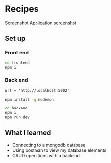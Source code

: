 # Recipes
Screenshot
[Application screenshot](frontend/assets/food-recipies-screenshot.png)

## Set up

### Front end

```bash
cd frontend
npm i
```

### Back end

```md
url = 'http://localhost:5002'
```

```bash
npm install -g nodemon
```

```bash
cd backend
npm i
npm run dev
```

## What l learned
- Connecting to a mongodb database
- Using postman to view my database elements
- CRUD operations with a backend
